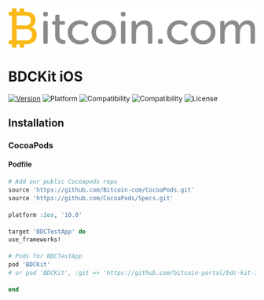 ![Logo](github_logo.png)

# BDCKit iOS

[![Version](https://img.shields.io/badge/pod-v0.0.0-blue.svg)](https://github.com/Bitcoin-com/CocoaPods/tree/master/)
![Platform](https://img.shields.io/badge/platform-ios-black.svg) 
![Compatibility](https://img.shields.io/badge/iOS-+10.0-orange.svg) 
![Compatibility](https://img.shields.io/badge/Swift-4.0-orange.svg) 
![License](https://img.shields.io/badge/License-MIT-lightgrey.svg) 

## Installation

### CocoaPods

#### Podfile

```ruby
# Add our public Cocoapods repo
source 'https://github.com/Bitcoin-com/CocoaPods.git'
source 'https://github.com/CocoaPods/Specs.git'

platform :ios, '10.0'

target 'BDCTestApp' do
use_frameworks!

# Pods for BDCTestApp
pod 'BDCKit'
# or pod 'BDCKit', :git => 'https://github.com/bitcoin-portal/bdc-kit-ios', :branch => 'master'

end
```
